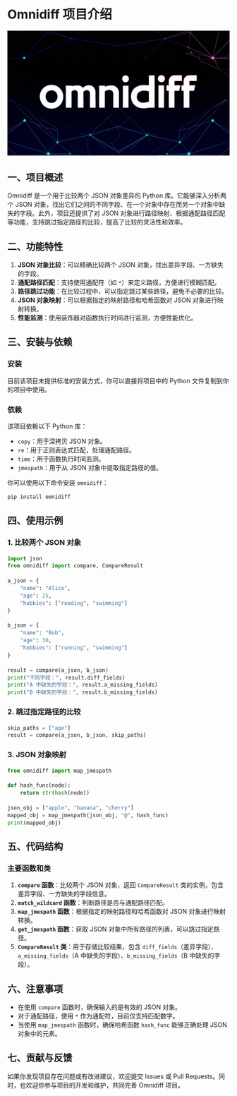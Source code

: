 # Omnidiff 项目介绍
![omnidiff](https://github.com/game1024/omnidiff/blob/main/images/omnidiff.jpg)

## 一、项目概述
Omnidiff 是一个用于比较两个 JSON 对象差异的 Python 库。它能够深入分析两个 JSON 对象，找出它们之间的不同字段、在一个对象中存在而另一个对象中缺失的字段。此外，项目还提供了对 JSON 对象进行路径映射、根据通配路径匹配等功能，支持跳过指定路径的比较，提高了比较的灵活性和效率。

## 二、功能特性
1. **JSON 对象比较**：可以精确比较两个 JSON 对象，找出差异字段、一方缺失的字段。
2. **通配路径匹配**：支持使用通配符（如 `*`）来定义路径，方便进行模糊匹配。
3. **路径跳过功能**：在比较过程中，可以指定跳过某些路径，避免不必要的比较。
4. **JSON 对象映射**：可以根据指定的映射路径和哈希函数对 JSON 对象进行映射转换。
5. **性能监测**：使用装饰器对函数执行时间进行监测，方便性能优化。

## 三、安装与依赖
### 安装
目前该项目未提供标准的安装方式，你可以直接将项目中的 Python 文件复制到你的项目中使用。

### 依赖
该项目依赖以下 Python 库：
- `copy`：用于深拷贝 JSON 对象。
- `re`：用于正则表达式匹配，处理通配路径。
- `time`：用于函数执行时间监测。
- `jmespath`：用于从 JSON 对象中提取指定路径的值。

你可以使用以下命令安装 `omnidiff`：
```bash
pip install omnidiff
```

## 四、使用示例

### 1. 比较两个 JSON 对象
```python
import json
from omnidiff import compare, CompareResult

a_json = {
    "name": "Alice",
    "age": 25,
    "hobbies": ["reading", "swimming"]
}

b_json = {
    "name": "Bob",
    "age": 30,
    "hobbies": ["running", "swimming"]
}

result = compare(a_json, b_json)
print("不同字段：", result.diff_fields)
print("A 中缺失的字段：", result.a_missing_fields)
print("B 中缺失的字段：", result.b_missing_fields)
```

### 2. 跳过指定路径的比较
```python
skip_paths = ["age"]
result = compare(a_json, b_json, skip_paths)
```

### 3. JSON 对象映射
```python
from omnidiff import map_jmespath

def hash_func(node):
    return str(hash(node))

json_obj = ["apple", "banana", "cherry"]
mapped_obj = map_jmespath(json_obj, "@", hash_func)
print(mapped_obj)
```

## 五、代码结构
### 主要函数和类
1. **`compare` 函数**：比较两个 JSON 对象，返回 `CompareResult` 类的实例，包含差异字段、一方缺失的字段信息。
2. **`match_wildcard` 函数**：判断路径是否与通配路径匹配。
3. **`map_jmespath` 函数**：根据指定的映射路径和哈希函数对 JSON 对象进行映射转换。
4. **`get_jmespath` 函数**：获取 JSON 对象中所有路径的列表，可以跳过指定路径。
5. **`CompareResult` 类**：用于存储比较结果，包含 `diff_fields`（差异字段）、`a_missing_fields`（A 中缺失的字段）、`b_missing_fields`（B 中缺失的字段）。

## 六、注意事项
- 在使用 `compare` 函数时，确保输入的是有效的 JSON 对象。
- 对于通配路径，使用 `*` 作为通配符，目前仅支持匹配数字。
- 当使用 `map_jmespath` 函数时，确保哈希函数 `hash_func` 能够正确处理 JSON 对象中的元素。

## 七、贡献与反馈
如果你发现项目存在问题或有改进建议，欢迎提交 Issues 或 Pull Requests。同时，也欢迎你参与项目的开发和维护，共同完善 Omnidiff 项目。

